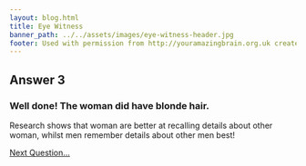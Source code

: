 ```yaml
---
layout: blog.html
title: Eye Witness
banner_path: ../../assets/images/eye-witness-header.jpg
footer: Used with permission from http://youramazingbrain.org.uk created by At-Bristol Science centre
---
```


## Answer 3

### Well done! The woman did have blonde hair.

Research shows that woman are better at recalling details about other woman, whilst men remember details about other men best!

[Next Question...](page10.html)


